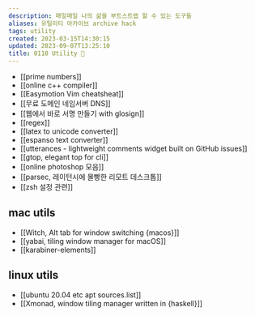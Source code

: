 ```yaml
---
description: 매일매일 나의 삶을 부트스트랩 할 수 있는 도구들
aliases: 유틸리티 아카이브 archive hack
tags: utility
created: 2023-03-15T14:30:15
updated: 2023-09-07T13:25:10
title: 0110 Utility 🔧
---
```

- [[prime numbers]]
- [[online c++ compiler]]
- [[Easymotion Vim cheatsheat]]
- [[무료 도메인 네임서버 DNS]]
- [[웹에서 바로 서명 만들기 with glosign]]
- [[regex]]
- [[latex to unicode converter]]
- [[espanso text converter]]
- [[utterances - lightweight comments widget built on GitHub issues]]
- [[gtop, elegant top for cli]]
- [[online photoshop 모음]]
- [[parsec, 레이턴시에 몰빵한 리모트 데스크톱]]
- [[zsh 설정 관련]]

## mac utils

- [[Witch, Alt tab for window switching {macos}]]
- [[yabai, tiling window manager for macOS]]
- [[karabiner-elements]]

## linux utils

- [[ubuntu 20.04 etc apt sources.list]]
- [[Xmonad, window tiling manager written in {haskell}]]
